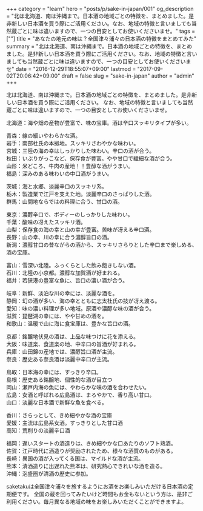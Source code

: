 +++
category = "learn"
hero = "posts/p/sake-in-japan/001"
og_description = "北は北海道、南は沖縄まで。日本酒の地域ごとの特徴を、まとめました。是非新しい日本酒を買う際にご活用ください。なお、地域の特徴と言いましても当然蔵ごとに味は違いますので、一つの目安としてお使いくださいませ。"
tags = [""]
title = "あなたの地元の味は？全国津々浦々の日本酒の特徴をまとめてみた"
summary = "北は北海道、南は沖縄まで。日本酒の地域ごとの特徴を、まとめました。是非新しい日本酒を買う際にご活用ください。なお、地域の特徴と言いましても当然蔵ごとに味は違いますので、一つの目安としてお使いくださいませ"
date = "2016-12-29T18:55:07+09:00"
lastmod = "2017-09-02T20:06:42+09:00"
draft = false
slug = "sake-in-japan"
author = "admin"
+++


北は北海道、南は沖縄まで。日本酒の地域ごとの特徴を、まとめました。是非新しい日本酒を買う際にご活用ください。
なお、地域の特徴と言いましても当然蔵ごとに味は違いますので、一つの目安としてお使いくださいませ。


北海道：海や畑の産物が豊富で、味の宝庫。酒は辛口スッキリタイプが多い。

青森：線の細いやわらかな酒。  
岩手：南部杜氏の本拠地。スッキリさわやかな味わい。  
宮城：三陸の海の幸はしっかりした味わい。辛口の酒が合う。  
秋田：いぶりがっこなど、保存食が豊富。やや甘口で繊細な酒が合う。  
山形：米どころ、牛肉の産地！！豊醇な酒がうまい。  
福島：深みのある味わいの中口酒がうまい。  

茨城：海と水郷、淡麗辛口のスッキリ系。  
栃木：製造業で江戸を支えた地。淡麗辛口のさっぱりした酒。  
群馬：山間地ならではの料理に合う、甘口の酒。  

東京：濃醇辛口で、ボディーのしっかりした味わい。  
千葉：酸味の冴えたスッキリ酒。  
山梨：保存食の海の幸と山の幸が豊富。苦味が冴える辛口酒。  
長野：山の幸、川の幸に合う濃醇旨口の酒。  
新潟：濃醇甘口の昔ながらの酒から、スッキリさらりとした辛口まで楽しめる、酒の宝庫。  

富山：雪深い北陸。ふっくらとした飲み飽きしない酒。  
石川：北陸の小京都。濃醇な加賀酒が好まれる。  
福井：若狭港の豊富な魚に、旨口の濃い酒が合う。  

岐阜：新鮮、淡泊な川の幸には、淡麗な酒を。  
静岡：幻の酒が多い、海の幸とともに志太杜氏の技が冴え渡る。  
愛知：味の濃い料理が多い地域。原酒や濃醇な味の酒が合う。  
滋賀：琵琶湖の幸には、やや甘めの酒を。  
和歌山：温暖で山に海に食宝庫は、豊かな旨口の酒。  

京都：銘醸地伏見の酒は、上品な味つけに花を添える。  
大阪：味道楽、食道楽の地、中辛口の旨酒が好まれる。  
兵庫：山田錦の産地では、濃醇旨口酒が主流。  
奈良：歴史ある奈良酒は淡麗中辛口が主流。  

鳥取：日本海の幸には、すっきり辛口。  
島根：歴史ある銘醸地、個性的な酒が目立つ  
岡山：瀬戸内海の魚には、やわらかな味の酒を合わせたい。  
広島：女酒と呼ばれる広島酒は、まろやかで、香り高い甘口。  
山口：淡麗な日本酒で新鮮な魚を食べる。  

香川：さらっとして、きめ細やかな酒の宝庫  
愛媛：主流は広島系女酒。すっきりとした甘口酒  
高知：荒削りの淡麗辛口酒  

福岡：遅いスタートの酒造りは、きめ細やかな口あたりのソフト熟酒。  
佐賀：江戸時代に酒造りが奨励されたため、様々な酒質のものがある。  
長崎：異国の酒が入ってくる国は、マイルドな酒が主流。  
熊本：清酒造りに出遅れた熊本は、研究熱心できれいな酒を造る。  
沖縄：泡盛圏が清酒の歴史に参加。  


saketakuは全国津々浦々を旅するようにお酒をお楽しみいただける日本酒の定期便です。
全国の蔵を回ってみたいけど時間もお金もないという方は、是非ご利用ください。毎月異なる地域の味をお楽しみいただくことができますよ。




